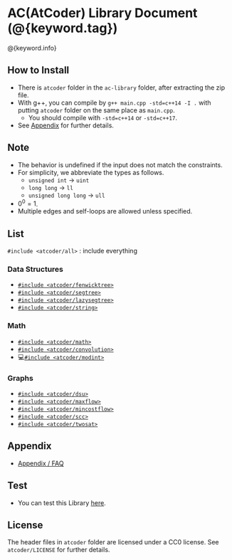# AC(AtCoder) Library Document (@{keyword.tag})

@{keyword.info}

## How to Install

- There is `atcoder` folder in the `ac-library` folder, after extracting the zip file.
- With g++, you can compile by `g++ main.cpp -std=c++14 -I .` with putting `atcoder` folder on the same place as `main.cpp`.
  - You should compile with `-std=c++14` or `-std=c++17`.
- See [Appendix](./appendix.html) for further details.

## Note

- The behavior is undefined if the input does not match the constraints.
- For simplicity, we abbreviate the types as follows.
  - `unsigned int` → `uint`
  - `long long` → `ll`
  - `unsigned long long` → `ull`
- $0^0=1$.
- Multiple edges and self-loops are allowed unless specified.

## List

`#include <atcoder/all>` : include everything

### Data Structures

- [`#include <atcoder/fenwicktree>`](./fenwicktree.html)
- [`#include <atcoder/segtree>`](./segtree.html)
- [`#include <atcoder/lazysegtree>`](./lazysegtree.html)
- [`#include <atcoder/string>`](./string.html)

### Math

- [`#include <atcoder/math>`](./math.html)
- [`#include <atcoder/convolution>`](./convolution.html)
- 💻[`#include <atcoder/modint>`](./modint.html)

### Graphs

- [`#include <atcoder/dsu>`](./dsu.html)
- [`#include <atcoder/maxflow>`](./maxflow.html)
- [`#include <atcoder/mincostflow>`](./mincostflow.html)
- [`#include <atcoder/scc>`](./scc.html)
- [`#include <atcoder/twosat>`](./twosat.html)

## Appendix

- [Appendix / FAQ](./appendix.html)

## Test

- You can test this Library [here](https://atcoder.jp/contests/practice2?lang=en).


## License

The header files in `atcoder` folder are licensed under a CC0 license. See `atcoder/LICENSE` for further details.